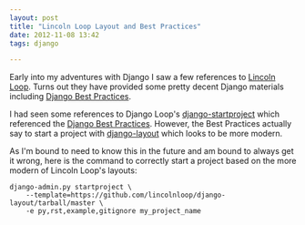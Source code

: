 ```yaml
---
layout: post
title: "Lincoln Loop Layout and Best Practices"
date: 2012-11-08 13:42
tags: django

---
```

Early into my adventures with Django I saw a few references to [Lincoln Loop][0].
Turns out they have provided some pretty decent Django materials including
[Django Best Practices][1].

I had seen some references to Django Loop's [django-startproject][2] which
referenced the [Django Best Practices][1]. However, the Best Practices actually
say to start a project with [django-layout][3] which looks to be more modern.

As I'm bound to need to know this in the future and am bound to always get
it wrong, here is the command to correctly start a project based on the more
modern of Lincoln Loop's layouts:

    django-admin.py startproject \
        --template=https://github.com/lincolnloop/django-layout/tarball/master \
        -e py,rst,example,gitignore my_project_name

[0]: http://lincolnloop.com/
[1]: http://lincolnloop.com/django-best-practices/
[2]: https://github.com/lincolnloop/django-startproject
[3]: https://github.com/lincolnloop/django-layout